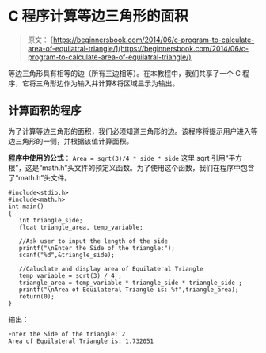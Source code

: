# C 程序计算等边三角形的面积

> 原文： [https://beginnersbook.com/2014/06/c-program-to-calculate-area-of-equilatral-triangle/](https://beginnersbook.com/2014/06/c-program-to-calculate-area-of-equilatral-triangle/)

等边三角形具有相等的边（所有三边相等）。在本教程中，我们共享了一个 C 程序，它将三角形边作为输入并计算&amp;将区域显示为输出。

## 计算面积的程序

为了计算等边三角形的面积，我们必须知道三角形的边。该程序将提示用户进入等边三角形的一侧，并根据该值计算面积。

**程序中使用的公式**：
`Area = sqrt(3)/4 * side * side`
这里 sqrt 引用“平方根”，这是“math.h”头文件的预定义函数。为了使用这个函数，我们在程序中包含了“math.h”头文件。

```
#include<stdio.h>
#include<math.h>
int main()
{
   int triangle_side;
   float triangle_area, temp_variable;

   //Ask user to input the length of the side
   printf("\nEnter the Side of the triangle:");
   scanf("%d",&triangle_side);

   //Caluclate and display area of Equilateral Triangle
   temp_variable = sqrt(3) / 4 ;
   triangle_area = temp_variable * triangle_side * triangle_side ;
   printf("\nArea of Equilateral Triangle is: %f",triangle_area);
   return(0);
}
```

输出：

```
Enter the Side of the triangle: 2
Area of Equilateral Triangle is: 1.732051
```